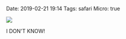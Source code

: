 Date: 2019-02-21 19:14
Tags: safari
Micro: true

![](https://www.baty.blog/_img/2019/2019-02-21-safari-or-firefox.png)

I DON'T KNOW!
